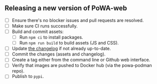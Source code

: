 ## Releasing a new version of PoWA-web

- [ ] Ensure there's no blocker issues and pull requests are resolved.
- [ ] Make sure CI runs successfully.
- [ ] Build and commit assets:
  - [ ] Run `npm ci` to install packages.
  - [ ] Run `npm run build` to build assets (JS and CSS).
- [ ] Update [the changelog](https://github.com/powa-team/powa-web/blob/master/CHANGELOG) if not already up-to-date.
- [ ] Commit the changes (assets and changelog).
- [ ] Create a tag either from the command line or Github web interface.
- [ ] Verify that images are pushed to Docker hub (via the powa-podman repo).
- [ ] Publish to `pypi`.
